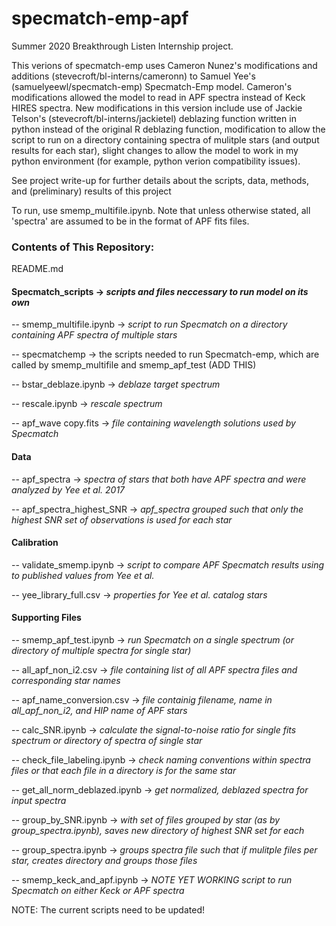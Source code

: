 # specmatch-emp-apf
Summer 2020 Breakthrough Listen Internship project.

This verions of specmatch-emp uses Cameron Nunez's modifications and additions (stevecroft/bl-interns/cameronn) to Samuel Yee's (samuelyeewl/specmatch-emp) Specmatch-Emp model.
Cameron's modifications allowed the model to read in APF spectra instead of Keck HIRES spectra.
New modifications in this version include use of Jackie Telson's (stevecroft/bl-interns/jackietel) deblazing function written in python instead of the original R deblazing function, modification to allow the script to run on a directory containing spectra of mulitple stars (and output results for each star), slight changes to allow the model to work in my python environment (for example, python verion compatibility issues).

See project write-up for further details about the scripts, data, methods, and (preliminary) results of this project

To run, use smemp_multifile.ipynb. Note that unless otherwise stated, all 'spectra' are assumed to be in the format of APF fits files. 

### Contents of This Repository:

README.md

#### Specmatch_scripts -> *scripts and files neccessary to run model on its own*

-- smemp_multifile.ipynb  -> *script to run Specmatch on a directory containing APF spectra of multiple stars*
  
-- specmatchemp -> the scripts needed to run Specmatch-emp, which are called by smemp_multifile and smemp_apf_test (ADD THIS)
  
-- bstar_deblaze.ipynb  -> *deblaze target spectrum*
  
-- rescale.ipynb -> *rescale spectrum*
  
-- apf_wave copy.fits  -> *file containing wavelength solutions used by Specmatch*
  
#### Data 

-- apf_spectra -> *spectra of stars that both have APF spectra and were analyzed by Yee et al. 2017*
  
-- apf_spectra_highest_SNR -> *apf_spectra grouped such that only the highest SNR set of observations is used for each star*

#### Calibration

-- validate_smemp.ipynb -> *script to compare APF Specmatch results using to published values from Yee et al.*
  
-- yee_library_full.csv -> *properties for Yee et al. catalog stars*
  
#### Supporting Files

-- smemp_apf_test.ipynb -> *run Specmatch on a single spectrum (or directory of multiple spectra for single star)*

-- all_apf_non_i2.csv -> *file containing list of all APF spectra files and corresponding star names*

-- apf_name_conversion.csv -> *file containig filename, name in all_apf_non_i2, and HIP name of APF stars*
  
-- calc_SNR.ipynb -> *calculate the signal-to-noise ratio for single fits spectrum or directory of spectra of single star*
  
-- check_file_labeling.ipynb -> *check naming conventions within spectra files or that each file in a directory is for the same star*
  
-- get_all_norm_deblazed.ipynb -> *get normalized, deblazed spectra for input spectra*
  
-- group_by_SNR.ipynb -> *with set of files grouped by star (as by group_spectra.ipynb), saves new directory of highest SNR set for each*
  
-- group_spectra.ipynb -> *groups spectra file such that if mulitple files per star, creates directory and groups those files*
  
-- smemp_keck_and_apf.ipynb -> *NOTE YET WORKING script to run Specmatch on either Keck or APF spectra*
  
NOTE: The current scripts need to be updated!
